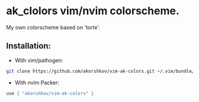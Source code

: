 # ak_clolors vim/nvim colorscheme.

My own colorscheme based on 'torte'.

## Installation:

* With vim/pathogen:

```bash
git clone https://github.com/akorshkov/vim-ak-colors.git ~/.vim/bundle/vim-ak-colors
```

* With nvim Packer:

```lua
use { "akorshkov/vim-ak-colors" }
```
